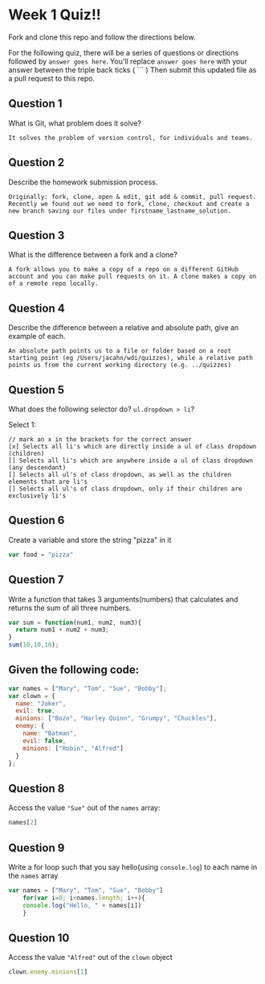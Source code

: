 # Week 1 Quiz!!
Fork and clone this repo and follow the directions below.

For the following quiz, there will be a series of questions or directions followed by `answer goes here`. You'll replace `answer goes here` with your answer between the triple back ticks ( \`\`\` ) Then submit this updated file as a pull request to this repo.

## Question 1

What is Git, what problem does it solve?

```
It solves the problem of version control, for individuals and teams.

```

## Question 2

Describe the homework submission process.

```
Originally: fork, clone, open & edit, git add & commit, pull request. Recently we found out we need to fork, clone, checkout and create a new branch saving our files under firstname_lastname_solution.

```

## Question 3

What is the difference between a fork and a clone?

```
A fork allows you to make a copy of a repo on a different GitHub account and you can make pull requests on it. A clone makes a copy on of a remote repo locally.

```

## Question 4

Describe the difference between a relative and absolute path, give an example of each.

```
An absolute path points us to a file or folder based on a root starting point (eg /Users/jacahn/wdi/quizzes), while a relative path points us from the current working directory (e.g. ../quizzes)

```

## Question 5

What does the following selector do?  `ul.dropdown > li`?

Select 1:
```
// mark an x in the brackets for the correct answer
[x] Selects all li's which are directly inside a ul of class dropdown (children)
[] Selects all li's which are anywhere inside a ul of class dropdown (any descendant)
[] Selects all ul's of class dropdown, as well as the children elements that are li's
[] Selects all ul's of class dropdown, only if their children are exclusively li's
```

## Question 6

Create a variable and store the string "pizza" in it

```js
var food = "pizza"
```

## Question 7

Write a function that takes 3 arguments(numbers) that calculates and returns the sum of all three numbers.

```js
var sum = function(num1, num2, num3){
  return num1 + num2 + num3;
}
sum(10,10,10);
```

## Given the following code:

```js
var names = ["Mary", "Tom", "Sue", "Bobby"];
var clown = {
  name: "Joker",
  evil: true,
  minions: ["Bozo", "Harley Quinn", "Grumpy", "Chuckles"],
  enemy: {
    name: "Batman",
    evil: false,
    minions: ["Robin", "Alfred"]  
  }
};
```

## Question 8

Access the value `"Sue"` out of the `names` array:

```js
names[2]
```

## Question 9

Write a for loop such that you say hello(using `console.log`) to each name in the `names` array

```js
var names = ["Mary", "Tom", "Sue", "Bobby"]
	for(var i=0; i<names.length; i++){
  	console.log("Hello, " + names[i])
	}
```

## Question 10

Access the value `"Alfred"` out of the `clown` object

```js
clown.enemy.minions[1]
```
